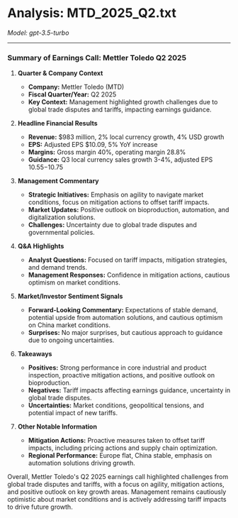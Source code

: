 # Analysis: MTD_2025_Q2.txt

*Model: gpt-3.5-turbo*

---

### Summary of Earnings Call: Mettler Toledo Q2 2025

1. **Quarter & Company Context**
   - **Company:** Mettler Toledo (MTD)
   - **Fiscal Quarter/Year:** Q2 2025
   - **Key Context:** Management highlighted growth challenges due to global trade disputes and tariffs, impacting earnings guidance.

2. **Headline Financial Results**
   - **Revenue:** $983 million, 2% local currency growth, 4% USD growth
   - **EPS:** Adjusted EPS $10.09, 5% YoY increase
   - **Margins:** Gross margin 40%, operating margin 28.8%
   - **Guidance:** Q3 local currency sales growth 3-4%, adjusted EPS $10.55-$10.75

3. **Management Commentary**
   - **Strategic Initiatives:** Emphasis on agility to navigate market conditions, focus on mitigation actions to offset tariff impacts.
   - **Market Updates:** Positive outlook on bioproduction, automation, and digitalization solutions.
   - **Challenges:** Uncertainty due to global trade disputes and governmental policies.

4. **Q&A Highlights**
   - **Analyst Questions:** Focused on tariff impacts, mitigation strategies, and demand trends.
   - **Management Responses:** Confidence in mitigation actions, cautious optimism on market conditions.

5. **Market/Investor Sentiment Signals**
   - **Forward-Looking Commentary:** Expectations of stable demand, potential upside from automation solutions, and cautious optimism on China market conditions.
   - **Surprises:** No major surprises, but cautious approach to guidance due to ongoing uncertainties.

6. **Takeaways**
   - **Positives:** Strong performance in core industrial and product inspection, proactive mitigation actions, and positive outlook on bioproduction.
   - **Negatives:** Tariff impacts affecting earnings guidance, uncertainty in global trade disputes.
   - **Uncertainties:** Market conditions, geopolitical tensions, and potential impact of new tariffs.

7. **Other Notable Information**
   - **Mitigation Actions:** Proactive measures taken to offset tariff impacts, including pricing actions and supply chain optimization.
   - **Regional Performance:** Europe flat, China stable, emphasis on automation solutions driving growth.

Overall, Mettler Toledo's Q2 2025 earnings call highlighted challenges from global trade disputes and tariffs, with a focus on agility, mitigation actions, and positive outlook on key growth areas. Management remains cautiously optimistic about market conditions and is actively addressing tariff impacts to drive future growth.